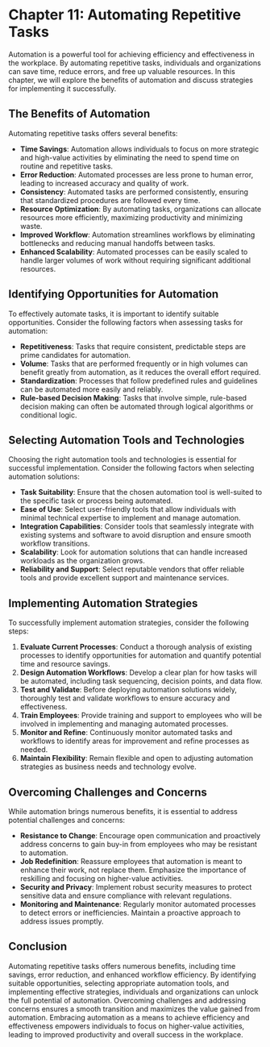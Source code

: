 Chapter 11: Automating Repetitive Tasks
=======================================

Automation is a powerful tool for achieving efficiency and effectiveness in the workplace. By automating repetitive tasks, individuals and organizations can save time, reduce errors, and free up valuable resources. In this chapter, we will explore the benefits of automation and discuss strategies for implementing it successfully.

The Benefits of Automation
--------------------------

Automating repetitive tasks offers several benefits:

* **Time Savings**: Automation allows individuals to focus on more strategic and high-value activities by eliminating the need to spend time on routine and repetitive tasks.
* **Error Reduction**: Automated processes are less prone to human error, leading to increased accuracy and quality of work.
* **Consistency**: Automated tasks are performed consistently, ensuring that standardized procedures are followed every time.
* **Resource Optimization**: By automating tasks, organizations can allocate resources more efficiently, maximizing productivity and minimizing waste.
* **Improved Workflow**: Automation streamlines workflows by eliminating bottlenecks and reducing manual handoffs between tasks.
* **Enhanced Scalability**: Automated processes can be easily scaled to handle larger volumes of work without requiring significant additional resources.

Identifying Opportunities for Automation
----------------------------------------

To effectively automate tasks, it is important to identify suitable opportunities. Consider the following factors when assessing tasks for automation:

* **Repetitiveness**: Tasks that require consistent, predictable steps are prime candidates for automation.
* **Volume**: Tasks that are performed frequently or in high volumes can benefit greatly from automation, as it reduces the overall effort required.
* **Standardization**: Processes that follow predefined rules and guidelines can be automated more easily and reliably.
* **Rule-based Decision Making**: Tasks that involve simple, rule-based decision making can often be automated through logical algorithms or conditional logic.

Selecting Automation Tools and Technologies
-------------------------------------------

Choosing the right automation tools and technologies is essential for successful implementation. Consider the following factors when selecting automation solutions:

* **Task Suitability**: Ensure that the chosen automation tool is well-suited to the specific task or process being automated.
* **Ease of Use**: Select user-friendly tools that allow individuals with minimal technical expertise to implement and manage automation.
* **Integration Capabilities**: Consider tools that seamlessly integrate with existing systems and software to avoid disruption and ensure smooth workflow transitions.
* **Scalability**: Look for automation solutions that can handle increased workloads as the organization grows.
* **Reliability and Support**: Select reputable vendors that offer reliable tools and provide excellent support and maintenance services.

Implementing Automation Strategies
----------------------------------

To successfully implement automation strategies, consider the following steps:

1. **Evaluate Current Processes**: Conduct a thorough analysis of existing processes to identify opportunities for automation and quantify potential time and resource savings.
2. **Design Automation Workflows**: Develop a clear plan for how tasks will be automated, including task sequencing, decision points, and data flow.
3. **Test and Validate**: Before deploying automation solutions widely, thoroughly test and validate workflows to ensure accuracy and effectiveness.
4. **Train Employees**: Provide training and support to employees who will be involved in implementing and managing automated processes.
5. **Monitor and Refine**: Continuously monitor automated tasks and workflows to identify areas for improvement and refine processes as needed.
6. **Maintain Flexibility**: Remain flexible and open to adjusting automation strategies as business needs and technology evolve.

Overcoming Challenges and Concerns
----------------------------------

While automation brings numerous benefits, it is essential to address potential challenges and concerns:

* **Resistance to Change**: Encourage open communication and proactively address concerns to gain buy-in from employees who may be resistant to automation.
* **Job Redefinition**: Reassure employees that automation is meant to enhance their work, not replace them. Emphasize the importance of reskilling and focusing on higher-value activities.
* **Security and Privacy**: Implement robust security measures to protect sensitive data and ensure compliance with relevant regulations.
* **Monitoring and Maintenance**: Regularly monitor automated processes to detect errors or inefficiencies. Maintain a proactive approach to address issues promptly.

Conclusion
----------

Automating repetitive tasks offers numerous benefits, including time savings, error reduction, and enhanced workflow efficiency. By identifying suitable opportunities, selecting appropriate automation tools, and implementing effective strategies, individuals and organizations can unlock the full potential of automation. Overcoming challenges and addressing concerns ensures a smooth transition and maximizes the value gained from automation. Embracing automation as a means to achieve efficiency and effectiveness empowers individuals to focus on higher-value activities, leading to improved productivity and overall success in the workplace.
